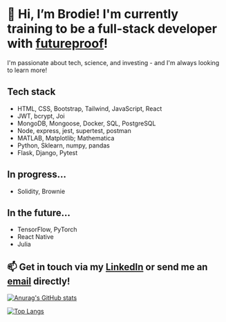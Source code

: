 # 👋 Hi, I’m Brodie! I'm currently training to be a full-stack developer with [futureproof](getfutureproof.co.uk)!

I'm passionate about tech, science, and investing - and I'm always looking to learn more!

## Tech stack
- HTML, CSS, Bootstrap, Tailwind, JavaScript, React 
- JWT, bcrypt, Joi
- MongoDB, Mongoose, Docker, SQL, PostgreSQL
- Node, express, jest, supertest, postman
- MATLAB, Matplotlib; Mathematica
- Python, Sklearn, numpy, pandas
- Flask, Django, Pytest

## In progress...
- Solidity, Brownie



## In the future...

- TensorFlow, PyTorch
- React Native
- Julia

## 📫 Get in touch via my [LinkedIn](linkedin.com/in/brodie-mcguire) or send me an [email](mailto:brodiedmcguire@gmail.com) directly!


[![Anurag's GitHub stats](https://github-readme-stats.vercel.app/api?username=brodie-m&theme=dark)](https://github.com/anuraghazra/github-readme-stats)

[![Top Langs](https://github-readme-stats.vercel.app/api/top-langs/?username=brodie-m&theme=dark)](https://github.com/anuraghazra/github-readme-stats)


<!---
brodie-m/brodie-m is a ✨ special ✨ repository because its `README.md` (this file) appears on your GitHub profile.
You can click the Preview link to take a look at your changes.
--->

